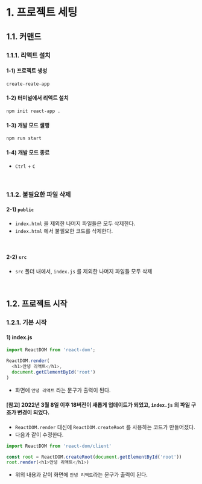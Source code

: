# 1. 프로젝트 세팅

## 1.1. 커맨드

### 1.1.1. 리액트 설치

#### 1-1) 프로젝트 생성

```shell
create-reate-app
```

#### 1-2) 터미널에서 리액트 설치

```shell
npm init react-app .
```

#### 1-3) 개발 모드 샐행

```shell
npm run start
```

#### 1-4) 개발 모드 종료

- `Ctrl` + `C` 

<br/>

### 1.1.2. 불필요한 파일 삭제

#### 2-1) `public`

- `index.html` 을 제외한 나머지 파일들은 모두 삭제한다.
- `index.html` 에서 불필요한 코드를 삭제한다.

<br/>

#### 2-2) `src` 

- `src` 폴더 내에서, `index.js` 를 제외한 나머지 파일들 모두 삭제

<br/>

## 1.2. 프로젝트 시작

### 1.2.1. 기본 시작

#### 1) index.js

```js
import ReactDOM from 'react-dom';

ReactDOM.render(
  <h1>안녕 리액트</h1>,
  document.getElementById('root')
)
```

- 화면에 `안녕 리액트` 라는 문구가 출력이 된다.

#### [참고] 2022년 3월  8일 이후 18버전이 새롭게 업데이트가 되었고, `index.js` 의 파일 구조가 변경이 되었다.

- `ReactDOM.render` 대신에 `ReactDOM.createRoot` 를 사용하는 코드가 만들어졌다.
- 다음과 같이 수정한다.

```js
import ReactDOM from 'react-dom/client'

const root = ReactDOM.createRoot(document.getElementById('root'))
root.render(<h1>안녕 리액트</h1>)
```

- 위의 내용과 같이 화면에 `안녕 리액트`라는 문구가 출력이 된다.
